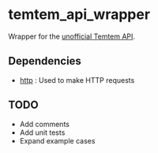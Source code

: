 # temtem_api_wrapper

Wrapper for the [unofficial Temtem API](https://temtem-api.mael.tech/).

## Dependencies

* [http](https://pub.dev/packages/http) : Used to make HTTP requests

## TODO

* Add comments
* Add unit tests
* Expand example cases
